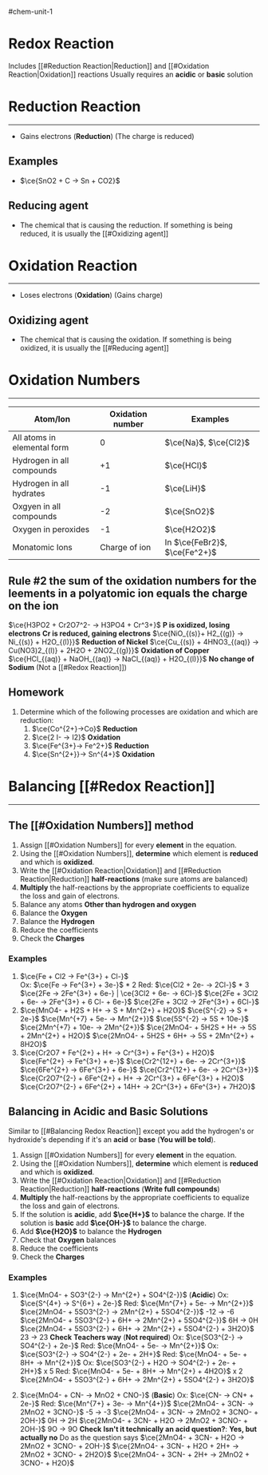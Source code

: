 #chem-unit-1 
# Redox Reaction
Includes [[#Reduction Reaction|Reduction]] and [[#Oxidation Reaction|Oxidation]] reactions
Usually requires an **acidic** or **basic** solution
# Reduction Reaction 
---
- Gains electrons (**Reduction**) (The charge is reduced)
## Examples
- $\ce{SnO2 + C -> Sn + CO2}$
## Reducing agent
- The chemical that is causing the reduction. If something is being reduced, it is usually the [[#Oxidizing agent]]
# Oxidation Reaction
---
- Loses electrons (**Oxidation**) (Gains charge)
## Oxidizing agent
- The chemical that is causing the oxidation. If something is being oxidized, it is usually the [[#Reducing agent]] 
# Oxidation Numbers
---
| Atom/Ion                    | Oxidation number | Examples                        |
| --------------------------- | ---------------- | ------------------------------- |
| All atoms in elemental form | 0                | $\ce{Na}$, $\ce{Cl2}$           |
| Hydrogen in all compounds   | +1               | $\ce{HCl}$                      |
| Hydrogen in all hydrates    | -1               | $\ce{LiH}$                      |
| Oxgyen in all compounds     | -2               | $\ce{SnO2}$                     |
| Oxygen in peroxides         | -1               | $\ce{H2O2}$                     |
| Monatomic Ions              | Charge of ion    | In $\ce{FeBr2}$, $\ce{Fe^2+}$ |

## Rule #2  the sum of the oxidation numbers for the leements in a polyatomic ion equals the charge on the ion
$\ce{H3PO2 + Cr2O7^2- -> H3PO4 + Cr^3+}$
**P is oxidized, losing electrons**
**Cr is reduced, gaining electrons**
$\ce{NiO_{(s)}+ H2_{(g)} -> Ni_{(s)} + H2O_{(l)}}$ **Reduction of Nickel**
$\ce{Cu_{(s)} + 4HNO3_{(aq)} -> Cu(NO3)2_{(l)} + 2H2O + 2NO2_{(g)}}$ **Oxidation of Copper**
$\ce{HCl_{(aq)} + NaOH_{(aq)} -> NaCl_{(aq)} + H2O_{(l)}}$ **No change of Sodium** (Not a [[#Redox Reaction]])
## Homework
1. Determine which of the following processes are oxidation and which are reduction:
	1. $\ce{Co^{2+}->Co}$  **Reduction**
	2. $\ce{2 I- -> I2}$ **Oxidation**
	3. $\ce{Fe^{3+}-> Fe^2+}$ **Reduction**
	4. $\ce{Sn^{2+}}-> Sn^{4+}$ **Oxidation**

# Balancing [[#Redox Reaction]]
---	
## The [[#Oxidation Numbers]] method
1. Assign [[#Oxidation Numbers]] for every **element** in the equation.
2. Using the [[#Oxidation Numbers]], **determine** which element is **reduced** and which is **oxidized**.
3. Write the [[#Oxidation Reaction|Oxidation]] and [[#Reduction Reaction|Reduction]] **half-reactions** (make sure atoms are balanced)
4. **Multiply** the half-reactions by the appropriate coefficients to equalize the loss and gain of electrons.
5. Balance any atoms **Other than hydrogen and oxygen**
6. Balance the **Oxygen**
7. Balance the **Hydrogen**
8. Reduce the coefficients
9. Check the **Charges**
### Examples
1. $\ce{Fe + Cl2 -> Fe^{3+} + Cl-}$  
Ox: $\ce{Fe -> Fe^{3+} + 3e-}$ \* 2
Red: $\ce{Cl2 + 2e- -> 2Cl-}$  \* 3
$\ce{2Fe -> 2Fe^{3+} + 6e-} | \ce{3Cl2 + 6e- -> 6Cl-}$
$\ce{2Fe + 3Cl2 + 6e- -> 2Fe^{3+} + 6 Cl- + 6e-}$
$\ce{2Fe + 3Cl2 -> 2Fe^{3+} + 6Cl-}$
2. $\ce{MnO4- + H2S + H+ -> S + Mn^{2+} + H2O}$
$\ce{S^{-2} -> S + 2e-}$
$\ce{Mn^{+7} + 5e- -> Mn^{2+}}$
$\ce{5S^{-2} -> 5S + 10e-}$
$\ce{2Mn^{+7} + 10e- -> 2Mn^{2+}}$ 
$\ce{2MnO4- + 5H2S + H+ -> 5S + 2Mn^{2+} + H2O}$
$\ce{2MnO4- + 5H2S + 6H+ -> 5S + 2Mn^{2+} + 8H2O}$
3. $\ce{Cr2O7 + Fe^{2+} + H+ -> Cr^{3+} + Fe^{3+} + H2O}$
$\ce{Fe^{2+} -> Fe^{3+} + e-}$
$\ce{Cr2^{12+} + 6e- -> 2Cr^{3+}}$
$\ce{6Fe^{2+} -> 6Fe^{3+} + 6e-}$
$\ce{Cr2^{12+} + 6e- -> 2Cr^{3+}}$
$\ce{Cr2O7^{2-} + 6Fe^{2+} + H+ -> 2Cr^{3+} + 6Fe^{3+} + H2O}$
$\ce{Cr2O7^{2-} + 6Fe^{2+} + 14H+ -> 2Cr^{3+} + 6Fe^{3+} + 7H2O}$
## Balancing in Acidic and Basic Solutions
Similar to [[#Balancing Redox Reaction]] except you add the hydrogen's or hydroxide's depending if it's an **acid** or **base** (**You will be told**).
1. Assign [[#Oxidation Numbers]] for every **element** in the equation.
2. Using the [[#Oxidation Numbers]], **determine** which element is **reduced** and which is **oxidized**.
3. Write the [[#Oxidation Reaction|Oxidation]] and [[#Reduction Reaction|Reduction]] **half-reactions** (**Write full compounds**)
4. **Multiply** the half-reactions by the appropriate coefficients to equalize the loss and gain of electrons.
5. If the solution is **acidic**, add **$\ce{H+}$** to balance the charge. If the solution is **basic** add **$\ce{OH-}$** to balance the charge.
6. Add **$\ce{H2O}$** to balance the **Hydrogen**
7. Check that **Oxygen** balances
8. Reduce the coefficients
9. Check the **Charges**
### Examples
1. $\ce{MnO4- + SO3^{2-} -> Mn^{2+} + SO4^{2-}}$ (**Acidic**)
Ox: $\ce{S^{4+} -> S^{6+} + 2e-}$ 
Red: $\ce{Mn^{7+} + 5e- -> Mn^{2+}}$
$\ce{2MnO4- + 5SO3^{2-} -> 2Mn^{2+} + 5SO4^{2-}}$
-12 -> -6
$\ce{2MnO4- + 5SO3^{2-} + 6H+ -> 2Mn^{2+} + 5SO4^{2-}}$
6H -> 0H
$\ce{2MnO4- + 5SO3^{2-} + 6H+ -> 2Mn^{2+} + 5SO4^{2-} + 3H2O}$
23 -> 23 **Check**
**Teachers way** (**Not required**)
Ox: $\ce{SO3^{2-} -> SO4^{2-} + 2e-}$
Red: $\ce{MnO4- + 5e- -> Mn^{2+}}$
Ox: $\ce{SO3^{2-} -> SO4^{2-} + 2e- + 2H+}$
Red: $\ce{MnO4- + 5e- + 8H+ -> Mn^{2+}}$
Ox: $\ce{SO3^{2-} + H2O -> SO4^{2-} + 2e- + 2H+}$ x 5
Red: $\ce{MnO4- + 5e- + 8H+ -> Mn^{2+} + 4H2O}$ x 2
$\ce{2MnO4- + 5SO3^{2-} + 6H+ -> 2Mn^{2+} + 5SO4^{2-} + 3H2O}$


2. $\ce{MnO4- + CN- -> MnO2 + CNO-}$ (**Basic**)
Ox: $\ce{CN- -> CN+ + 2e-}$
Red: $\ce{Mn^{7+} + 3e- -> Mn^{4+}}$
$\ce{2MnO4- + 3CN- -> 2MnO2 + 3CNO-}$
-5 -> -3
$\ce{2MnO4- + 3CN- -> 2MnO2 + 3CNO- + 2OH-}$
0H -> 2H
$\ce{2MnO4- + 3CN- + H2O -> 2MnO2 + 3CNO- + 2OH-}$
9O -> 9O **Check**
**Isn't it technically an acid question?**: **Yes, but actually no** Do as the question says
$\ce{2MnO4- + 3CN- + H2O -> 2MnO2 + 3CNO- + 2OH-}$
$\ce{2MnO4- + 3CN- + H2O + 2H+ -> 2MnO2 + 3CNO- + 2H2O}$
$\ce{2MnO4- + 3CN- + 2H+ -> 2MnO2 + 3CNO- + H2O}$